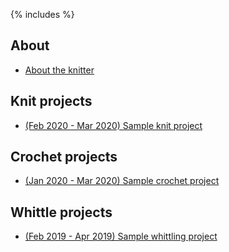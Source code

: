 {% includes  %}

## About

- [About the knitter](about.md)

## Knit projects

- [(Feb 2020 - Mar 2020) Sample knit project](knit/sample.md)

## Crochet projects

- [(Jan 2020 - Mar 2020) Sample crochet project](crochet/sample.md)

## Whittle projects

- [(Feb 2019 - Apr 2019) Sample whittling project](whittle/sample.md)

